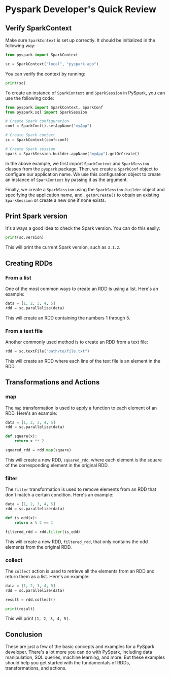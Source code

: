 # Pyspark Developer's Quick Review

## Verify SparkContext

Make sure `SparkContext` is set up correctly. It should be initialized in the following way:

```python
from pyspark import SparkContext

sc = SparkContext("local", "pyspark app")
```

You can verify the context by running:

```python
print(sc)
```
To create an instance of `SparkContext` and `SparkSession` in PySpark, you can use the following code:

```python
from pyspark import SparkContext, SparkConf
from pyspark.sql import SparkSession

# Create Spark configuration
conf = SparkConf().setAppName("myApp")

# Create Spark context
sc = SparkContext(conf=conf)

# Create Spark session
spark = SparkSession.builder.appName("myApp").getOrCreate()
```

In the above example, we first import `SparkContext` and `SparkSession` classes from the `pyspark` package. Then, we create a `SparkConf` object to configure our application name. We use this configuration object to create an instance of `SparkContext` by passing it as the argument.

Finally, we create a `SparkSession` using the `SparkSession.builder` object and specifying the application name, and `.getOrCreate()` to obtain an existing `SparkSession` or create a new one if none exists.

## Print Spark version

It's always a good idea to check the Spark version. You can do this easily:

```python
print(sc.version)
```

This will print the current Spark version, such as `3.1.2`.

## Creating RDDs

### From a list

One of the most common ways to create an RDD is using a list. Here's an example:

```python
data = [1, 2, 3, 4, 5]
rdd = sc.parallelize(data)
```

This will create an RDD containing the numbers 1 through 5.

### From a text file

Another commonly used method is to create an RDD from a text file:

```python
rdd = sc.textFile("path/to/file.txt")
```

This will create an RDD where each line of the text file is an element in the RDD.

## Transformations and Actions

### map

The `map` transformation is used to apply a function to each element of an RDD. Here's an example:

```python
data = [1, 2, 3, 4, 5]
rdd = sc.parallelize(data)

def square(x):
    return x ** 2

squared_rdd = rdd.map(square)
```

This will create a new RDD, `squared_rdd`, where each element is the square of the corresponding element in the original RDD.

### filter

The `filter` transformation is used to remove elements from an RDD that don't match a certain condition. Here's an example:

```python
data = [1, 2, 3, 4, 5]
rdd = sc.parallelize(data)

def is_odd(x):
    return x % 2 == 1

filtered_rdd = rdd.filter(is_odd)
```

This will create a new RDD, `filtered_rdd`, that only contains the odd elements from the original RDD.

### collect

The `collect` action is used to retrieve all the elements from an RDD and return them as a list. Here's an example:

```python
data = [1, 2, 3, 4, 5]
rdd = sc.parallelize(data)

result = rdd.collect()

print(result)
```

This will print `[1, 2, 3, 4, 5]`.

## Conclusion

These are just a few of the basic concepts and examples for a PySpark developer. There's a lot more you can do with PySpark, including data manipulation, SQL queries, machine learning, and more. But these examples should help you get started with the fundamentals of RDDs, transformations, and actions.